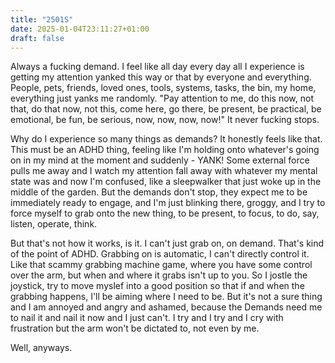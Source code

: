 ```yaml
---
title: "2501S"
date: 2025-01-04T23:11:27+01:00
draft: false
---
```


Always a fucking demand. I feel like all day every day all I experience is getting 
my attention yanked this way or that by everyone and everything. People, pets, friends,
loved ones, tools, systems, tasks, the bin, my home, everything just yanks me randomly.
"Pay attention to me, do this now, not that, do that now, not this, come here, go there,
be present, be practical, be emotional, be fun, be serious, now, now, now, now!"
It never fucking stops.

Why do I experience so many things as demands? It honestly feels like that.
This must be an ADHD thing, feeling like I'm holding onto whatever's going on in my mind
at the moment and suddenly - YANK! Some external force pulls me away and I watch my 
attention fall away with whatever my mental state was and now I'm confused, like
a sleepwalker that just woke up in the middle of the garden. But the demands don't stop,
they expect me to be immediately ready to engage, and I'm just blinking there, groggy,
and I try to force myself to grab onto the new thing, to be present, to focus, to do,
say, listen, operate, think.

But that's not how it works, is it. I can't just grab on, on demand. That's kind of the
point of ADHD. Grabbing on is automatic, I can't directly control it. Like that scammy
grabbing machine game, where you have some control over the arm, but when and where it
grabs isn't up to you. So I jostle the joystick, try to move myslef into a good position
so that if and when the grabbing happens, I'll be aiming where I need to be. But it's not
a sure thing and I am annoyed and angry and ashamed, because the Demands need me to
nail it and nail it now and I just can't. I try and I try and I cry with frustration
but the arm won't be dictated to, not even by me.

Well, anyways.
